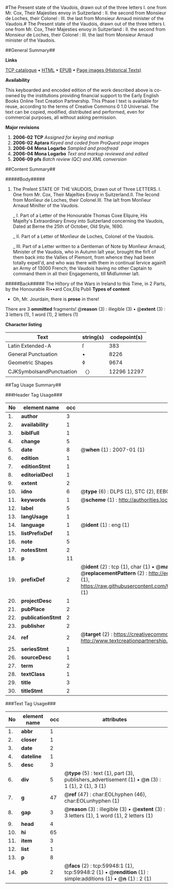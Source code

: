#The Present state of the Vaudois, drawn out of the three letters I. one from Mr. Cox, Their Majesties envoy in Suitzerland : II. the second from Monsieur de Loches, their Colonel : III. the last from Monsieur Arnaud minister of the Vaudois.#
The Present state of the Vaudois, drawn out of the three letters I. one from Mr. Cox, Their Majesties envoy in Suitzerland : II. the second from Monsieur de Loches, their Colonel : III. the last from Monsieur Arnaud minister of the Vaudois.

##General Summary##

**Links**

[TCP catalogue](http://www.ota.ox.ac.uk/tcp/)  • 
[HTML](http://tei.it.ox.ac.uk/tcp/Texts-HTML/free/A55/A55724.html)  • 
[EPUB](http://tei.it.ox.ac.uk/tcp/Texts-EPUB/free/A55/A55724.epub) • 
[Page images (Historical Texts)](https://data.historicaltexts.jisc.ac.uk/view?pubId=eebo-12349831e&pageId=eebo-12349831e-59948-1)

**Availability**

This keyboarded and encoded edition of the
	       work described above is co-owned by the institutions
	       providing financial support to the Early English Books
	       Online Text Creation Partnership. This Phase I text is
	       available for reuse, according to the terms of Creative
	       Commons 0 1.0 Universal. The text can be copied,
	       modified, distributed and performed, even for
	       commercial purposes, all without asking permission.

**Major revisions**

1. __2006-02__ __TCP__ *Assigned for keying and markup*
1. __2006-02__ __Aptara__ *Keyed and coded from ProQuest page images*
1. __2006-04__ __Mona Logarbo__ *Sampled and proofread*
1. __2006-04__ __Mona Logarbo__ *Text and markup reviewed and edited*
1. __2006-09__ __pfs__ *Batch review (QC) and XML conversion*

##Content Summary##

#####Body#####

1. The Preſent STATE
OF THE
VAUDOIS,
Drawn out of Three LETTERS.
I. One from Mr. Cox, Their Majeſties Envoy in Suitzerland.II. The ſecond from Monſieur de Loches, their Colonel.III. The laſt from Monſieur Arnaud Miniſter of the Vaudois.

    _ I. Part of a Letter of the Honourable Thomas
Coxe Eſquire, His Majeſty's Extraordinary
Envoy into Suitzerland concerning the Vaudois,
Dated at Berne the 25th of October, Old
Style, 1690.

    _ II. Part of a Letter of Monſieur de Loches, Colonel
of the Vaudois.

    _ III. Part of a Letter written to a Gentleman of
Note by Monſieur Arnaud, Minister of the Vaudois,
who in Autumn laſt year, brought the firſt
of them back into the Vallies of Piemont, from
whence they had been totally expell'd, and who
was there with them in continual ſervice againſt
an Army of 13000 French; the Vaudois having
no other Captain to command them in all their
Engagements, till Midſummer laſt.

#####Back#####
The Hiſtory of the Wars in Ireland to this Time, in 2 Parts, by the Honourable Ri••ard Cox,Eſq Publi
**Types of content**

  * Oh, Mr. Jourdain, there is **prose** in there!

There are 3 **ommitted** fragments! 
 @__reason__ (3) : illegible (3)  •  @__extent__ (3) : 3 letters (1), 1 word (1), 2 letters (1)

**Character listing**


|Text|string(s)|codepoint(s)|
|---|---|---|
|Latin Extended-A|ſ|383|
|General Punctuation|•|8226|
|Geometric Shapes|◊|9674|
|CJKSymbolsandPunctuation|〈〉|12296 12297|

##Tag Usage Summary##

###Header Tag Usage###

|No|element name|occ|attributes|
|---|---|---|---|
|1.|__author__|3||
|2.|__availability__|1||
|3.|__biblFull__|1||
|4.|__change__|5||
|5.|__date__|8| @__when__ (1) : 2007-01 (1)|
|6.|__edition__|1||
|7.|__editionStmt__|1||
|8.|__editorialDecl__|1||
|9.|__extent__|2||
|10.|__idno__|6| @__type__ (6) : DLPS (1), STC (2), EEBO-CITATION (1), OCLC (1), VID (1)|
|11.|__keywords__|1| @__scheme__ (1) : http://authorities.loc.gov/ (1)|
|12.|__label__|5||
|13.|__langUsage__|1||
|14.|__language__|1| @__ident__ (1) : eng (1)|
|15.|__listPrefixDef__|1||
|16.|__note__|5||
|17.|__notesStmt__|2||
|18.|__p__|11||
|19.|__prefixDef__|2| @__ident__ (2) : tcp (1), char (1)  •  @__matchPattern__ (2) : ([0-9\-]+):([0-9IVX]+) (1), (.+) (1)  •  @__replacementPattern__ (2) : http://eebo.chadwyck.com/downloadtiff?vid=$1&page=$2 (1), https://raw.githubusercontent.com/textcreationpartnership/Texts/master/tcpchars.xml#$1 (1)|
|20.|__projectDesc__|1||
|21.|__pubPlace__|2||
|22.|__publicationStmt__|2||
|23.|__publisher__|2||
|24.|__ref__|2| @__target__ (2) : https://creativecommons.org/publicdomain/zero/1.0/ (1), http://www.textcreationpartnership.org/docs/. (1)|
|25.|__seriesStmt__|1||
|26.|__sourceDesc__|1||
|27.|__term__|2||
|28.|__textClass__|1||
|29.|__title__|3||
|30.|__titleStmt__|2||


###Text Tag Usage###

|No|element name|occ|attributes|
|---|---|---|---|
|1.|__abbr__|1||
|2.|__closer__|1||
|3.|__date__|2||
|4.|__dateline__|1||
|5.|__desc__|3||
|6.|__div__|5| @__type__ (5) : text (1), part (3), publishers_advertisement (1)  •  @__n__ (3) : 1 (1), 2 (1), 3 (1)|
|7.|__g__|47| @__ref__ (47) : char:EOLhyphen (46), char:EOLunhyphen (1)|
|8.|__gap__|3| @__reason__ (3) : illegible (3)  •  @__extent__ (3) : 3 letters (1), 1 word (1), 2 letters (1)|
|9.|__head__|4||
|10.|__hi__|65||
|11.|__item__|3||
|12.|__list__|1||
|13.|__p__|8||
|14.|__pb__|2| @__facs__ (2) : tcp:59948:1 (1), tcp:59948:2 (1)  •  @__rendition__ (1) : simple:additions (1)  •  @__n__ (1) : 2 (1)|
